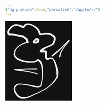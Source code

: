 ```yaml
---
{"dg-publish":true,"permalink":"/apple/c/"}
---
```


<svg version="1.1" xmlns="http://www.w3.org/2000/svg" viewBox="0 0 217.33331298828125 258.66668701171875" width="217.33331298828125" height="258.66668701171875" filter="invert(93%) hue-rotate(180deg)">
  <!-- svg-source:excalidraw -->
  
  <defs>
    <style class="style-fonts">
      @font-face {
        font-family: "Virgil";
        src: url("https://excalidraw.com/Virgil.woff2");
      }
      @font-face {
        font-family: "Cascadia";
        src: url("https://excalidraw.com/Cascadia.woff2");
      }
    </style>
  </defs>
  <rect x="0" y="0" width="217.33331298828125" height="258.66668701171875" fill="#ffffff"/><g transform="translate(74.66668701171875 68.66668701171875) rotate(0 14.999969482421875 60.666656494140625)" stroke="none"><path fill="#000000" d="M 0.17,1.70 Q 0.17,1.70 -1.74,1.88 -3.66,2.07 -5.30,2.52 -6.94,2.98 -8.45,3.42 -9.96,3.87 -11.64,4.54 -13.32,5.22 -15.23,6.04 -17.13,6.86 -19.53,7.78 -21.93,8.71 -23.97,9.98 -26.02,11.25 -27.64,12.52 -29.27,13.80 -30.98,14.99 -32.69,16.17 -34.08,17.53 -35.46,18.89 -36.59,20.26 -37.72,21.63 -38.49,23.08 -39.27,24.52 -39.72,25.73 -40.18,26.93 -40.77,28.13 -41.36,29.33 -41.70,31.37 -42.05,33.42 -42.10,35.34 -42.15,37.26 -42.09,39.03 -42.03,40.80 -41.73,41.96 -41.43,43.11 -40.31,44.33 -39.18,45.55 -38.53,46.43 -37.88,47.30 -36.31,48.99 -34.73,50.69 -32.81,51.66 -30.89,52.63 -29.80,53.06 -28.71,53.49 -27.39,54.10 -26.07,54.72 -25.03,55.12 -23.98,55.52 -22.56,56.12 -21.14,56.73 -19.86,57.14 -18.58,57.56 -17.00,58.18 -15.42,58.81 -14.22,59.00 -13.01,59.19 -11.44,59.51 -9.86,59.83 -8.54,59.94 -7.23,60.05 -5.30,60.58 -3.37,61.11 -1.82,61.30 -0.27,61.49 1.15,61.55 2.58,61.61 4.32,61.68 6.07,61.76 7.96,61.83 9.86,61.90 11.62,61.92 13.39,61.95 14.71,61.90 16.03,61.85 17.20,61.62 18.37,61.40 19.73,60.98 21.09,60.55 22.29,60.13 23.48,59.71 24.91,58.78 26.33,57.86 27.29,56.90 28.25,55.93 29.28,55.45 30.31,54.97 32.13,54.98 33.95,54.99 35.53,56.00 37.12,57.01 38.19,57.98 39.27,58.96 40.83,60.35 42.39,61.75 43.20,63.42 44.02,65.10 44.70,66.81 45.39,68.53 45.90,70.10 46.41,71.67 46.87,73.94 47.33,76.21 47.68,80.38 48.03,84.55 48.13,88.42 48.23,92.29 48.24,95.84 48.25,99.40 48.23,103.02 48.21,106.64 47.99,110.14 47.77,113.64 47.48,116.85 47.18,120.07 46.66,123.02 46.13,125.96 45.71,128.34 45.30,130.71 44.76,132.59 44.23,134.48 44.12,135.73 44.01,136.99 43.79,138.23 43.58,139.46 43.05,140.61 42.52,141.75 41.13,143.10 39.74,144.45 38.37,145.26 37.01,146.07 35.91,146.27 34.80,146.48 32.22,146.54 29.63,146.60 28.40,146.62 27.16,146.63 25.66,146.61 24.16,146.59 21.30,145.61 18.44,144.64 17.05,144.34 15.66,144.05 13.68,143.41 11.70,142.78 9.43,142.29 7.17,141.79 4.79,141.15 2.40,140.50 -0.06,140.03 -2.52,139.56 -4.98,138.94 -7.44,138.32 -9.89,138.07 -12.35,137.82 -14.79,137.50 -17.24,137.18 -19.38,137.05 -21.51,136.91 -23.57,136.86 -25.63,136.80 -27.46,136.83 -29.29,136.86 -30.53,137.13 -31.76,137.41 -32.80,137.75 -33.84,138.10 -34.84,138.75 -35.84,139.39 -36.78,140.21 -37.73,141.03 -38.69,141.95 -39.66,142.88 -40.34,143.76 -41.02,144.65 -41.37,145.73 -41.72,146.80 -41.90,148.90 -42.08,150.99 -41.93,153.28 -41.77,155.58 -41.52,156.85 -41.27,158.13 -40.37,159.83 -39.48,161.54 -38.30,163.18 -37.11,164.83 -36.20,166.06 -35.28,167.30 -34.62,168.26 -33.95,169.21 -33.33,170.13 -32.72,171.04 -31.13,172.21 -29.55,173.38 -28.66,174.04 -27.77,174.70 -25.91,175.70 -24.06,176.70 -22.44,176.86 -20.83,177.01 -19.45,177.09 -18.07,177.17 -16.33,177.28 -14.59,177.39 -12.69,177.50 -10.80,177.61 -8.95,177.52 -7.10,177.43 -4.68,176.92 -2.26,176.40 0.52,175.64 3.32,174.88 6.16,173.66 9.00,172.44 12.54,170.78 16.08,169.12 19.54,167.64 23.01,166.17 26.02,164.97 29.04,163.78 31.99,162.34 34.95,160.91 37.55,159.54 40.15,158.17 42.42,157.00 44.69,155.84 47.23,154.76 49.77,153.67 51.54,152.67 53.30,151.67 55.16,150.32 57.03,148.97 59.05,147.77 61.07,146.57 62.82,145.34 64.57,144.11 66.02,142.68 67.47,141.26 69.11,139.83 70.75,138.40 72.18,137.18 73.62,135.95 75.17,134.53 76.72,133.12 77.90,131.88 79.09,130.65 80.10,129.39 81.11,128.13 82.12,126.94 83.14,125.76 84.93,123.16 86.71,120.56 87.31,119.39 87.90,118.21 88.59,117.14 89.29,116.08 89.73,115.08 90.16,114.08 90.83,113.20 91.50,112.33 91.95,111.08 92.39,109.84 92.02,108.14 91.65,106.43 91.61,105.24 91.57,104.05 91.51,102.45 91.46,100.84 91.41,99.40 91.37,97.97 91.34,96.22 91.32,94.47 91.07,92.75 90.82,91.03 90.28,89.04 89.74,87.05 89.51,85.42 89.29,83.78 89.09,82.29 88.89,80.79 88.10,77.95 87.32,75.10 86.85,73.76 86.38,72.42 85.99,70.47 85.60,68.53 85.01,66.74 84.42,64.95 83.65,62.99 82.88,61.04 82.01,59.27 81.13,57.51 80.20,56.31 79.28,55.11 78.25,54.74 77.23,54.36 75.90,54.43 74.57,54.50 72.67,54.56 70.77,54.62 69.35,55.20 67.93,55.78 66.64,56.10 65.34,56.42 64.04,56.87 62.73,57.31 60.47,56.80 58.22,56.28 57.46,55.06 56.70,53.83 55.89,52.18 55.08,50.54 54.81,49.24 54.55,47.95 54.46,46.81 54.37,45.67 54.32,43.59 54.27,41.51 54.26,39.49 54.25,37.48 54.22,36.22 54.18,34.95 54.15,33.85 54.13,32.75 54.43,31.73 54.72,30.71 55.32,32.05 55.92,33.39 53.82,33.12 51.72,32.84 50.34,32.81 48.97,32.77 47.09,32.77 45.21,32.76 44.06,32.77 42.90,32.78 41.63,32.93 40.35,33.08 38.87,31.67 37.39,30.25 37.27,28.98 37.14,27.70 38.10,26.32 39.06,24.93 39.97,24.16 40.88,23.39 41.99,22.62 43.10,21.85 44.06,21.06 45.02,20.27 46.75,19.38 48.47,18.48 49.77,17.71 51.07,16.94 52.70,16.05 54.34,15.16 56.45,14.53 58.56,13.91 59.92,13.21 61.29,12.50 63.23,11.79 65.18,11.08 66.54,10.54 67.90,9.99 69.41,9.41 70.93,8.83 72.91,7.63 74.88,6.44 76.16,5.58 77.44,4.72 78.33,3.80 79.23,2.88 80.02,0.98 80.81,-0.92 81.16,-2.09 81.51,-3.26 82.07,-4.56 82.63,-5.85 82.76,-7.31 82.88,-8.78 82.89,-10.13 82.89,-11.48 82.89,-13.13 82.88,-14.79 81.76,-15.93 80.64,-17.08 79.85,-17.86 79.05,-18.65 77.43,-19.59 75.81,-20.53 74.31,-21.58 72.82,-22.62 71.05,-23.56 69.28,-24.50 67.19,-24.73 65.10,-24.95 64.01,-24.99 62.92,-25.04 61.32,-25.13 59.72,-25.22 58.07,-25.29 56.43,-25.36 55.13,-25.20 53.83,-25.05 52.56,-24.94 51.29,-24.84 50.08,-24.49 48.86,-24.15 47.51,-23.92 46.15,-23.69 44.96,-23.57 43.78,-23.46 42.21,-23.34 40.63,-23.22 39.12,-23.24 37.60,-23.26 36.51,-23.98 35.41,-24.70 34.96,-26.43 34.51,-28.16 33.80,-29.82 33.08,-31.49 32.88,-32.70 32.67,-33.91 31.87,-35.59 31.07,-37.27 29.77,-38.93 28.47,-40.60 27.52,-41.88 26.58,-43.16 25.49,-44.09 24.39,-45.03 23.20,-46.13 22.01,-47.24 20.61,-48.21 19.20,-49.18 17.71,-50.26 16.23,-51.33 14.79,-52.10 13.34,-52.87 12.15,-53.34 10.95,-53.81 9.61,-54.42 8.27,-55.03 7.20,-55.41 6.13,-55.79 4.97,-55.90 3.80,-56.02 1.64,-56.08 -0.52,-56.14 -1.71,-56.13 -2.90,-56.11 -4.74,-55.46 -6.57,-54.81 -7.86,-53.71 -9.15,-52.61 -10.14,-51.23 -11.13,-49.86 -11.73,-48.86 -12.33,-47.86 -13.40,-47.14 -14.47,-46.42 -16.39,-46.49 -18.31,-46.57 -20.87,-47.73 -23.44,-48.89 -24.63,-49.64 -25.81,-50.38 -27.23,-50.84 -28.66,-51.30 -30.45,-52.01 -32.24,-52.72 -33.38,-52.92 -34.53,-53.12 -35.72,-53.20 -36.91,-53.28 -38.36,-53.35 -39.82,-53.41 -41.01,-53.41 -42.21,-53.41 -43.71,-52.80 -45.22,-52.19 -46.33,-51.79 -47.44,-51.39 -49.38,-49.96 -51.32,-48.53 -52.33,-47.66 -53.34,-46.79 -54.06,-45.93 -54.77,-45.07 -55.75,-44.04 -56.72,-43.01 -57.71,-42.00 -58.70,-41.00 -59.77,-39.40 -60.84,-37.81 -61.26,-36.65 -61.68,-35.49 -61.64,-33.96 -61.60,-32.43 -61.57,-31.24 -61.53,-30.05 -60.54,-29.39 -59.56,-28.73 -58.38,-28.71 -57.20,-28.68 -55.31,-28.64 -53.43,-28.59 -51.45,-28.57 -49.46,-28.55 -46.91,-28.04 -44.35,-27.53 -42.40,-27.12 -40.44,-26.72 -38.33,-26.10 -36.22,-25.49 -34.20,-25.09 -32.18,-24.69 -30.67,-24.58 -29.15,-24.47 -27.71,-23.95 -26.27,-23.44 -24.75,-23.31 -23.24,-23.17 -21.62,-22.91 -20.00,-22.64 -18.79,-22.58 -17.59,-22.51 -16.29,-21.89 -14.99,-21.27 -13.30,-20.14 -11.62,-19.01 -10.31,-18.22 -9.01,-17.43 -7.80,-16.34 -6.60,-15.26 -5.01,-14.11 -3.42,-12.96 -2.33,-11.56 -1.23,-10.17 -0.72,-8.53 -0.20,-6.89 -0.11,-5.81 -0.02,-4.74 0.01,-3.44 0.06,-2.13 -0.24,-2.88 -0.55,-3.63 -0.06,-3.41 0.43,-3.19 0.83,-2.82 1.24,-2.45 1.50,-1.97 1.76,-1.49 1.86,-0.95 1.95,-0.41 1.87,0.12 1.79,0.66 1.54,1.14 1.29,1.63 0.90,2.01 0.51,2.39 0.01,2.63 -0.47,2.86 -1.01,2.93 -1.55,2.99 -2.09,2.88 -2.62,2.77 -3.09,2.50 -3.57,2.22 -3.92,1.81 -4.28,1.40 -4.49,0.89 -4.70,0.39 -4.74,-0.15 -4.77,-0.69 -4.63,-1.22 -4.50,-1.75 -4.19,-2.20 -3.89,-2.66 -3.46,-2.99 -3.03,-3.33 -2.52,-3.51 -2.00,-3.69 -1.46,-3.70 -0.91,-3.71 -0.39,-3.54 0.12,-3.37 0.56,-3.05 1.00,-2.72 1.31,-2.27 1.62,-1.83 1.77,-1.30 1.93,-0.78 1.90,-0.23 1.88,0.30 1.69,0.81 1.49,1.32 1.14,1.74 0.79,2.16 0.33,2.45 -0.13,2.74 -0.66,2.86 -1.19,2.99 -1.73,2.94 -2.28,2.88 -2.28,2.88 -2.27,2.88 -4.51,0.44 -6.75,-2.00 -6.77,-3.15 -6.79,-4.29 -6.88,-5.84 -6.97,-7.38 -8.27,-8.39 -9.58,-9.40 -10.90,-10.41 -12.23,-11.43 -13.09,-12.18 -13.96,-12.92 -14.93,-13.70 -15.91,-14.47 -17.14,-15.33 -18.36,-16.19 -19.48,-16.25 -20.60,-16.32 -22.15,-16.68 -23.69,-17.03 -24.84,-17.12 -25.98,-17.22 -27.29,-17.48 -28.60,-17.75 -30.12,-18.10 -31.65,-18.45 -33.60,-18.84 -35.55,-19.23 -37.68,-19.82 -39.81,-20.40 -41.66,-20.77 -43.52,-21.15 -45.53,-21.64 -47.55,-22.14 -49.51,-22.12 -51.47,-22.10 -53.48,-22.09 -55.48,-22.08 -57.54,-22.14 -59.60,-22.19 -60.84,-22.41 -62.07,-22.62 -63.11,-23.02 -64.15,-23.42 -65.68,-25.07 -67.22,-26.72 -67.50,-28.39 -67.79,-30.06 -67.74,-31.27 -67.70,-32.48 -67.63,-33.76 -67.56,-35.03 -67.32,-36.40 -67.08,-37.77 -66.17,-39.33 -65.26,-40.90 -64.58,-41.84 -63.89,-42.78 -63.15,-43.69 -62.41,-44.61 -61.46,-45.59 -60.51,-46.58 -59.61,-47.53 -58.71,-48.48 -57.74,-49.58 -56.76,-50.68 -55.59,-51.72 -54.42,-52.76 -53.21,-53.68 -51.99,-54.61 -50.63,-55.51 -49.26,-56.42 -48.15,-56.79 -47.04,-57.16 -45.66,-57.67 -44.28,-58.17 -43.22,-58.35 -42.17,-58.53 -40.92,-58.49 -39.67,-58.45 -38.09,-58.42 -36.50,-58.40 -35.04,-58.26 -33.58,-58.13 -32.10,-57.83 -30.62,-57.53 -28.94,-57.07 -27.27,-56.60 -25.03,-56.11 -22.80,-55.61 -21.70,-55.01 -20.60,-54.40 -19.51,-53.89 -18.41,-53.39 -17.47,-52.71 -16.53,-52.03 -15.84,-52.99 -15.15,-53.95 -14.09,-55.47 -13.03,-56.99 -11.56,-58.05 -10.09,-59.12 -8.90,-59.65 -7.70,-60.19 -6.62,-60.49 -5.54,-60.80 -4.20,-60.98 -2.85,-61.17 -1.63,-61.12 -0.40,-61.08 2.01,-60.91 4.43,-60.74 6.15,-60.47 7.86,-60.20 9.04,-59.68 10.22,-59.16 11.47,-58.54 12.72,-57.93 14.02,-57.32 15.32,-56.72 17.04,-55.87 18.76,-55.02 20.20,-54.08 21.64,-53.14 23.52,-52.08 25.39,-51.01 26.51,-50.05 27.63,-49.08 29.26,-47.84 30.89,-46.59 31.85,-45.46 32.82,-44.32 33.83,-43.16 34.84,-42.01 35.98,-39.75 37.13,-37.49 37.79,-36.30 38.45,-35.12 38.91,-33.38 39.36,-31.63 39.95,-30.22 40.54,-28.81 41.98,-28.78 43.41,-28.75 45.44,-28.92 47.47,-29.08 49.19,-29.57 50.92,-30.06 52.04,-30.11 53.17,-30.17 54.81,-30.39 56.45,-30.60 58.12,-30.66 59.78,-30.72 61.46,-30.77 63.14,-30.83 64.34,-30.78 65.54,-30.73 67.04,-30.64 68.53,-30.55 71.27,-29.67 74.00,-28.79 75.15,-28.23 76.30,-27.68 77.66,-26.67 79.03,-25.67 79.94,-25.11 80.85,-24.55 82.07,-23.80 83.28,-23.06 84.07,-22.30 84.87,-21.54 86.13,-20.32 87.39,-19.10 87.98,-18.04 88.57,-16.98 88.84,-15.94 89.10,-14.90 89.08,-13.14 89.05,-11.37 88.96,-9.83 88.87,-8.28 88.76,-7.13 88.65,-5.97 87.99,-4.05 87.33,-2.12 86.57,-0.07 85.81,1.96 85.13,3.24 84.45,4.52 83.73,5.64 83.01,6.76 81.74,7.79 80.48,8.81 78.85,9.64 77.22,10.48 75.87,11.26 74.51,12.05 73.53,12.49 72.54,12.93 71.00,13.54 69.46,14.15 68.14,14.62 66.82,15.08 65.16,15.85 63.50,16.61 61.80,17.56 60.10,18.52 58.61,19.09 57.11,19.67 55.68,20.69 54.24,21.72 52.83,22.75 51.41,23.79 50.35,24.44 49.29,25.08 48.22,26.12 47.15,27.16 45.17,28.01 43.18,28.87 42.23,27.51 41.28,26.15 42.71,26.02 44.13,25.88 45.51,25.88 46.89,25.88 48.00,25.91 49.11,25.93 50.86,26.01 52.61,26.09 53.76,26.37 54.92,26.65 56.16,26.78 57.40,26.90 58.58,27.53 59.76,28.15 60.38,29.45 61.00,30.75 60.74,32.85 60.48,34.95 60.45,36.21 60.41,37.47 60.41,39.45 60.42,41.43 60.46,43.33 60.49,45.24 60.61,46.73 60.73,48.22 61.51,49.90 62.28,51.58 63.98,51.21 65.67,50.84 66.98,50.30 68.28,49.76 70.54,49.62 72.80,49.48 74.81,49.66 76.81,49.83 78.59,50.49 80.37,51.15 81.32,51.99 82.28,52.83 83.32,54.30 84.35,55.78 85.39,57.60 86.43,59.41 87.45,61.38 88.47,63.34 89.39,65.36 90.32,67.39 90.78,68.99 91.25,70.60 91.89,72.22 92.53,73.83 92.96,75.28 93.38,76.73 93.99,78.23 94.59,79.73 94.95,81.30 95.31,82.87 95.49,83.94 95.67,85.01 96.26,86.52 96.86,88.04 97.20,90.00 97.53,91.96 97.77,93.20 98.01,94.43 97.98,96.20 97.96,97.97 97.91,99.40 97.87,100.84 97.81,102.45 97.76,104.06 97.71,105.26 97.67,106.46 97.61,107.68 97.55,108.90 97.40,110.07 97.25,111.25 96.70,112.47 96.14,113.69 95.62,114.69 95.10,115.69 94.41,116.63 93.71,117.58 92.51,118.87 91.31,120.16 90.48,121.48 89.64,122.81 88.52,124.35 87.40,125.90 86.58,127.05 85.77,128.20 84.69,129.25 83.62,130.30 82.42,131.58 81.22,132.87 79.92,134.02 78.62,135.17 77.02,136.67 75.42,138.17 73.95,139.29 72.49,140.40 70.91,141.77 69.33,143.15 67.72,144.72 66.11,146.28 64.27,147.58 62.43,148.87 60.52,150.01 58.60,151.15 56.61,152.59 54.63,154.03 52.73,155.09 50.84,156.15 48.39,157.21 45.94,158.27 43.70,159.44 41.45,160.61 38.82,162.02 36.19,163.44 33.16,164.95 30.12,166.46 27.16,167.68 24.20,168.91 20.82,170.42 17.44,171.93 13.90,173.69 10.36,175.46 7.36,176.88 4.36,178.29 1.53,179.24 -1.29,180.19 -3.98,180.98 -6.68,181.78 -8.75,182.07 -10.82,182.36 -12.73,182.45 -14.64,182.55 -16.44,182.61 -18.25,182.68 -19.80,182.67 -21.34,182.66 -22.75,182.51 -24.16,182.37 -25.52,181.95 -26.88,181.52 -27.80,180.96 -28.72,180.40 -29.91,179.76 -31.09,179.11 -32.15,178.30 -33.20,177.50 -34.02,176.76 -34.83,176.03 -35.99,175.08 -37.14,174.13 -38.28,172.32 -39.43,170.50 -40.35,169.36 -41.27,168.21 -42.21,167.02 -43.15,165.84 -44.09,163.79 -45.02,161.74 -45.60,160.44 -46.17,159.13 -46.46,157.66 -46.74,156.18 -46.93,154.56 -47.11,152.93 -47.03,151.77 -46.95,150.61 -46.80,149.21 -46.66,147.82 -46.32,146.47 -45.99,145.13 -45.26,143.46 -44.52,141.79 -43.55,140.72 -42.57,139.65 -41.44,138.69 -40.32,137.73 -39.04,136.81 -37.77,135.89 -36.25,135.16 -34.74,134.43 -33.48,134.24 -32.21,134.04 -30.74,133.95 -29.26,133.86 -27.41,133.94 -25.55,134.01 -23.45,134.06 -21.36,134.12 -19.13,134.23 -16.90,134.34 -14.48,134.61 -12.07,134.88 -9.41,135.11 -6.74,135.34 -4.36,135.85 -1.98,136.37 0.60,136.76 3.20,137.14 5.51,137.61 7.82,138.09 10.29,138.42 12.77,138.75 14.71,139.16 16.66,139.57 18.20,139.93 19.75,140.28 21.98,140.84 24.21,141.39 25.67,141.36 27.13,141.34 28.35,141.34 29.58,141.35 31.08,141.29 32.57,141.24 34.26,141.21 35.95,141.18 37.11,140.81 38.28,140.44 39.11,139.46 39.94,138.49 40.31,137.44 40.68,136.40 41.04,135.00 41.40,133.59 41.97,131.92 42.55,130.25 42.94,127.86 43.33,125.48 43.80,122.65 44.26,119.82 44.50,116.65 44.74,113.48 44.88,110.08 45.01,106.67 44.93,103.08 44.84,99.48 44.69,95.98 44.54,92.47 44.26,88.74 43.98,85.01 43.44,81.22 42.90,77.43 42.17,75.42 41.43,73.40 40.95,72.09 40.46,70.78 39.69,69.33 38.93,67.88 38.08,66.27 37.24,64.66 36.14,64.03 35.04,63.40 34.12,62.46 33.19,61.52 31.94,61.16 30.69,60.80 29.07,61.87 27.45,62.94 26.17,63.52 24.89,64.10 23.64,64.46 22.39,64.81 20.70,65.31 19.01,65.82 17.52,65.98 16.03,66.14 14.70,66.08 13.37,66.03 11.60,66.04 9.83,66.05 7.90,66.09 5.98,66.14 4.16,66.14 2.34,66.15 0.78,66.05 -0.76,65.95 -2.62,65.77 -4.48,65.59 -6.07,65.25 -7.66,64.91 -9.21,64.76 -10.75,64.62 -12.30,64.35 -13.85,64.09 -15.49,63.79 -17.13,63.50 -18.63,62.99 -20.14,62.49 -21.61,62.03 -23.08,61.58 -24.52,61.05 -25.96,60.51 -27.13,60.03 -28.30,59.55 -29.50,59.01 -30.70,58.47 -31.92,57.97 -33.15,57.47 -34.67,56.79 -36.20,56.11 -37.42,55.29 -38.63,54.47 -39.60,53.47 -40.56,52.47 -41.88,50.75 -43.19,49.03 -44.09,47.96 -45.00,46.89 -45.67,45.67 -46.35,44.45 -46.81,42.62 -47.26,40.78 -47.14,38.89 -47.02,37.00 -46.90,35.89 -46.79,34.78 -46.58,33.55 -46.37,32.33 -46.01,31.13 -45.66,29.93 -45.22,28.67 -44.78,27.42 -44.12,26.41 -43.45,25.41 -42.77,24.16 -42.08,22.90 -41.06,21.26 -40.05,19.61 -38.77,18.22 -37.49,16.82 -35.92,15.29 -34.35,13.76 -32.72,12.65 -31.09,11.54 -29.36,10.13 -27.63,8.71 -25.37,7.26 -23.12,5.80 -20.83,4.82 -18.54,3.83 -16.61,2.87 -14.69,1.91 -12.78,1.11 -10.87,0.31 -9.34,-0.02 -7.81,-0.35 -5.91,-0.83 -4.00,-1.30 -2.08,-1.50 -0.17,-1.70 0.03,-1.69 0.24,-1.69 0.44,-1.63 0.63,-1.58 0.82,-1.48 1.00,-1.38 1.15,-1.24 1.30,-1.10 1.41,-0.93 1.53,-0.76 1.59,-0.56 1.66,-0.37 1.68,-0.16 1.70,0.03 1.67,0.24 1.65,0.44 1.57,0.63 1.49,0.82 1.37,0.99 1.25,1.16 1.09,1.29 0.94,1.42 0.75,1.51 0.57,1.61 0.37,1.65 0.16,1.70 0.17,1.70 L 0.17,1.70 Z"/></g><g transform="translate(100.66668701171875 58.66668701171875) rotate(0 -1.000030517578125 5.3333282470703125)" stroke="none"><path fill="#000000" d="M 1.45,2.18 Q 1.45,2.18 0.30,2.94 -0.83,3.70 -2.10,4.92 -3.37,6.15 -4.24,6.78 -5.12,7.40 -5.64,8.54 -6.17,9.68 -6.43,8.29 -6.69,6.91 -5.63,7.14 -4.57,7.38 -3.32,7.38 -2.08,7.38 -0.52,7.36 1.03,7.34 2.04,6.80 3.05,6.26 3.11,5.02 3.16,3.78 1.95,3.68 0.74,3.57 0.97,3.61 1.20,3.66 0.84,3.88 0.48,4.10 0.07,4.23 -0.33,4.36 -0.75,4.39 -1.18,4.42 -1.60,4.34 -2.02,4.27 -2.41,4.09 -2.80,3.92 -3.13,3.66 -3.47,3.40 -3.74,3.06 -4.00,2.73 -4.18,2.34 -4.35,1.95 -4.43,1.53 -4.51,1.11 -4.49,0.69 -4.46,0.26 -4.34,-0.14 -4.21,-0.54 -4.00,-0.91 -3.78,-1.28 -3.48,-1.58 -3.18,-1.88 -2.78,-2.12 -2.39,-2.35 -1.83,-2.49 -1.28,-2.63 -0.71,-2.59 -0.14,-2.54 0.38,-2.32 0.91,-2.09 1.33,-1.71 1.76,-1.33 2.04,-0.83 2.33,-0.33 2.44,0.22 2.55,0.78 2.47,1.35 2.39,1.91 2.14,2.43 1.89,2.94 1.48,3.35 1.08,3.75 0.57,4.01 0.06,4.26 -0.50,4.34 -1.07,4.42 -1.63,4.31 -2.19,4.21 -2.69,3.93 -3.19,3.65 -3.57,3.22 -3.96,2.80 -4.18,2.27 -4.41,1.75 -4.46,1.18 -4.51,0.61 -4.37,0.05 -4.23,-0.50 -3.93,-0.98 -3.62,-1.46 -3.17,-1.82 -2.73,-2.18 -2.19,-2.38 -1.66,-2.58 -1.08,-2.60 -0.51,-2.61 0.03,-2.45 0.57,-2.28 1.04,-1.95 1.51,-1.61 1.84,-1.15 2.18,-0.69 2.34,-0.14 2.51,0.40 2.50,0.97 2.49,1.54 2.29,2.08 2.09,2.62 1.74,3.07 1.38,3.51 1.29,3.59 1.21,3.66 0.84,3.88 0.48,4.10 0.07,4.23 -0.33,4.36 -0.75,4.39 -1.18,4.42 -1.60,4.34 -2.02,4.27 -2.41,4.09 -2.80,3.92 -3.13,3.66 -3.47,3.40 -3.74,3.06 -4.00,2.73 -4.18,2.34 -4.35,1.95 -4.43,1.53 -4.51,1.11 -4.49,0.69 -4.46,0.26 -4.34,-0.13 -4.21,-0.54 -4.00,-0.91 -3.78,-1.27 -3.48,-1.58 -3.18,-1.88 -3.66,-1.92 -4.15,-1.96 -2.06,-2.75 0.02,-3.55 1.13,-3.52 2.24,-3.49 3.80,-3.21 5.37,-2.93 6.38,-2.24 7.39,-1.55 8.23,-0.62 9.08,0.30 9.52,1.35 9.97,2.40 10.00,3.78 10.03,5.15 9.64,6.78 9.25,8.42 8.26,9.85 7.27,11.29 5.32,12.32 3.37,13.36 1.68,13.67 -0.01,13.98 -1.09,13.95 -2.17,13.92 -3.61,13.87 -5.06,13.82 -6.55,13.51 -8.05,13.19 -9.25,12.47 -10.45,11.76 -10.96,10.66 -11.46,9.57 -10.96,7.88 -10.46,6.18 -9.40,4.51 -8.33,2.84 -6.96,1.96 -5.59,1.09 -4.67,0.22 -3.76,-0.63 -2.60,-1.41 -1.45,-2.18 -1.17,-2.33 -0.89,-2.47 -0.58,-2.54 -0.27,-2.61 0.04,-2.60 0.35,-2.60 0.66,-2.52 0.97,-2.44 1.25,-2.29 1.52,-2.13 1.76,-1.92 1.99,-1.71 2.17,-1.44 2.34,-1.18 2.45,-0.88 2.56,-0.58 2.59,-0.27 2.62,0.04 2.58,0.35 2.54,0.67 2.42,0.96 2.30,1.25 2.12,1.51 1.93,1.77 1.69,1.98 1.45,2.18 1.45,2.18 L 1.45,2.18 Z"/></g><g transform="translate(152.66668701171875 112.66668701171875) rotate(0 27.33331298828125 -24.000015258789062)" stroke="none"><path fill="#000000" d="M -1.25,-1.88 Q -1.25,-1.88 -0.12,-2.67 1.01,-3.46 1.95,-4.29 2.90,-5.13 3.97,-5.96 5.03,-6.80 5.95,-7.64 6.87,-8.49 7.84,-9.43 8.81,-10.36 10.08,-11.39 11.35,-12.42 12.39,-13.37 13.42,-14.32 14.99,-15.37 16.56,-16.43 17.87,-17.51 19.18,-18.58 20.72,-20.07 22.27,-21.57 24.18,-23.22 26.10,-24.87 28.05,-26.66 30.00,-28.45 31.55,-30.29 33.11,-32.13 35.04,-33.78 36.98,-35.44 38.71,-37.04 40.44,-38.63 41.94,-40.08 43.44,-41.53 45.05,-43.09 46.65,-44.65 47.86,-45.94 49.07,-47.23 50.12,-48.39 51.17,-49.55 52.51,-50.64 53.84,-51.74 53.33,-51.48 52.81,-51.23 52.98,-51.42 53.15,-51.60 53.36,-51.74 53.56,-51.87 53.80,-51.96 54.03,-52.04 54.28,-52.06 54.53,-52.09 54.77,-52.05 55.02,-52.02 55.25,-51.93 55.48,-51.84 55.68,-51.69 55.88,-51.55 56.04,-51.36 56.20,-51.17 56.31,-50.95 56.42,-50.72 56.48,-50.48 56.53,-50.24 56.53,-49.99 56.52,-49.74 56.46,-49.50 56.39,-49.27 56.27,-49.05 56.15,-48.83 55.22,-47.12 54.29,-45.41 52.90,-43.89 51.50,-42.37 50.37,-40.70 49.23,-39.04 47.44,-37.22 45.65,-35.39 44.22,-33.44 42.79,-31.48 41.16,-29.44 39.53,-27.40 38.29,-25.63 37.05,-23.86 35.95,-22.00 34.86,-20.13 33.82,-18.49 32.79,-16.85 31.80,-15.22 30.81,-13.60 30.30,-12.21 29.80,-10.82 29.19,-9.24 28.59,-7.66 28.44,-6.54 28.29,-5.42 28.04,-3.48 27.78,-1.55 27.03,1.07 26.28,3.69 26.02,4.01 25.77,4.32 25.43,4.54 25.10,4.76 24.70,4.86 24.31,4.96 23.91,4.93 23.51,4.90 23.14,4.74 22.77,4.58 22.46,4.31 22.16,4.05 21.96,3.70 21.76,3.35 21.69,2.95 21.61,2.55 21.66,2.15 21.71,1.75 21.89,1.39 22.07,1.03 22.35,0.74 22.64,0.46 23.00,0.28 23.36,0.09 23.76,0.04 24.16,-0.01 24.55,0.06 24.95,0.13 25.30,0.33 25.65,0.52 25.92,0.82 26.19,1.12 26.36,1.49 26.52,1.86 26.55,2.26 26.59,2.67 26.49,3.06 26.39,3.45 26.18,3.79 25.96,4.13 25.65,4.39 25.34,4.64 24.96,4.78 24.58,4.92 24.18,4.93 23.77,4.95 23.39,4.83 23.00,4.71 22.67,4.48 22.34,4.25 22.11,3.92 21.87,3.59 21.75,3.21 21.63,2.82 21.64,2.42 21.65,2.02 21.79,1.64 21.92,1.26 21.92,1.26 21.92,1.26 22.54,-0.03 23.15,-1.34 23.62,-2.60 24.10,-3.86 24.31,-5.06 24.52,-6.25 24.92,-7.62 25.32,-9.00 26.01,-10.57 26.70,-12.15 27.45,-13.68 28.20,-15.22 29.24,-16.86 30.29,-18.49 31.34,-20.02 32.39,-21.55 33.51,-23.53 34.63,-25.51 35.88,-27.39 37.13,-29.27 38.65,-31.29 40.18,-33.32 41.67,-35.52 43.16,-37.72 44.63,-39.36 46.10,-41.00 47.23,-42.98 48.36,-44.97 49.58,-46.61 50.81,-48.25 51.81,-49.74 52.81,-51.23 52.98,-51.42 53.15,-51.60 53.36,-51.74 53.56,-51.87 53.80,-51.96 54.03,-52.04 54.28,-52.06 54.53,-52.09 54.77,-52.05 55.02,-52.02 55.25,-51.93 55.48,-51.84 55.68,-51.69 55.88,-51.55 56.04,-51.36 56.20,-51.17 56.31,-50.95 56.42,-50.72 56.48,-50.48 56.53,-50.24 56.53,-49.99 56.52,-49.74 56.46,-49.50 56.39,-49.27 56.27,-49.05 56.15,-48.83 54.85,-48.00 53.54,-47.17 52.38,-46.12 51.21,-45.07 49.92,-43.87 48.62,-42.67 47.03,-41.07 45.44,-39.48 43.93,-38.00 42.43,-36.52 40.69,-34.85 38.96,-33.18 37.25,-31.65 35.54,-30.13 33.93,-28.09 32.33,-26.05 30.44,-24.13 28.55,-22.21 26.86,-20.54 25.17,-18.86 23.63,-17.04 22.10,-15.22 20.67,-13.92 19.24,-12.61 17.97,-11.67 16.70,-10.74 15.57,-9.70 14.44,-8.67 13.33,-7.73 12.21,-6.80 11.17,-5.82 10.13,-4.84 9.02,-3.88 7.92,-2.93 6.93,-2.23 5.95,-1.53 4.76,-0.57 3.58,0.39 2.42,1.13 1.25,1.88 1.01,2.00 0.76,2.13 0.50,2.19 0.23,2.25 -0.03,2.24 -0.30,2.24 -0.57,2.17 -0.83,2.10 -1.07,1.97 -1.31,1.84 -1.51,1.65 -1.71,1.47 -1.87,1.24 -2.02,1.02 -2.11,0.76 -2.20,0.50 -2.23,0.23 -2.26,-0.03 -2.22,-0.30 -2.19,-0.57 -2.08,-0.83 -1.98,-1.08 -1.82,-1.30 -1.67,-1.52 -1.46,-1.70 -1.25,-1.88 -1.25,-1.88 L -1.25,-1.88 Z"/></g><g transform="translate(102.66668701171875 155.33334350585938) rotate(0 -35 8)" stroke="none"><path fill="#000000" d="M 0,1.67 Q 0,1.67 -1.34,1.76 -2.68,1.84 -4.40,1.86 -6.12,1.88 -8.00,1.86 -9.88,1.85 -12.21,1.77 -14.55,1.70 -17.26,1.65 -19.98,1.59 -22.48,1.56 -24.97,1.52 -27.76,1.49 -30.54,1.46 -33.45,1.44 -36.36,1.42 -39.23,1.78 -42.11,2.14 -45.14,2.30 -48.18,2.46 -51.00,2.52 -53.82,2.58 -56.36,2.60 -58.90,2.63 -60.88,2.84 -62.85,3.06 -64.90,3.17 -66.96,3.27 -68.85,3.55 -70.73,3.83 -70.89,3.86 -71.05,3.90 -71.28,3.88 -71.51,3.85 -71.73,3.77 -71.95,3.70 -72.14,3.57 -72.33,3.44 -72.49,3.27 -72.65,3.10 -72.76,2.90 -72.87,2.70 -72.93,2.47 -72.99,2.25 -72.99,2.02 -73.00,1.79 -72.94,1.57 -72.89,1.34 -72.79,1.13 -72.69,0.93 -72.54,0.75 -72.39,0.58 -72.20,0.44 -72.01,0.31 -71.80,0.22 -71.58,0.14 -71.36,0.10 -71.13,0.07 -69.19,-0.08 -67.25,-0.25 -65.76,0.14 -64.27,0.53 -63.07,0.63 -61.86,0.73 -59.89,1.09 -57.93,1.45 -55.85,2.06 -53.78,2.66 -51.56,2.94 -49.35,3.21 -46.98,3.56 -44.60,3.91 -41.84,4.47 -39.07,5.03 -36.22,5.47 -33.38,5.90 -30.40,6.49 -27.42,7.08 -24.48,7.52 -21.53,7.96 -19.06,8.55 -16.58,9.14 -14.33,9.99 -12.07,10.84 -10.12,11.16 -8.17,11.47 -6.31,11.77 -4.45,12.06 -2.92,12.53 -1.40,13.01 0.40,13.59 2.21,14.17 2.46,14.32 2.70,14.47 2.89,14.69 3.07,14.91 3.18,15.18 3.28,15.44 3.29,15.73 3.31,16.01 3.23,16.29 3.15,16.57 2.99,16.80 2.83,17.04 2.60,17.21 2.37,17.38 2.10,17.47 1.83,17.56 1.54,17.56 1.25,17.56 0.98,17.47 0.71,17.37 0.48,17.20 0.26,17.03 0.10,16.79 -0.05,16.55 -0.13,16.27 -0.20,16.00 -0.19,15.71 -0.17,15.43 -0.06,15.16 0.04,14.89 0.22,14.68 0.41,14.46 0.66,14.31 0.90,14.17 1.18,14.11 1.46,14.05 1.75,14.08 2.03,14.11 2.29,14.23 2.55,14.35 2.76,14.55 2.96,14.75 3.10,15.00 3.23,15.26 3.27,15.54 3.32,15.82 3.27,16.11 3.22,16.39 3.09,16.64 2.95,16.89 2.74,17.09 2.54,17.29 2.27,17.40 2.01,17.52 1.73,17.55 1.44,17.58 1.16,17.52 0.89,17.46 0.89,17.46 0.89,17.46 -0.85,16.77 -2.60,16.09 -3.79,15.51 -4.98,14.93 -6.80,14.54 -8.62,14.16 -10.82,13.78 -13.02,13.40 -15.12,12.62 -17.22,11.84 -19.58,11.30 -21.93,10.76 -24.95,10.35 -27.96,9.94 -30.88,9.41 -33.80,8.89 -36.72,8.51 -39.64,8.14 -42.32,7.69 -45.00,7.25 -47.33,7.03 -49.67,6.82 -52.20,6.68 -54.74,6.53 -56.62,6.15 -58.51,5.77 -60.45,5.60 -62.39,5.44 -64.86,4.84 -67.33,4.25 -69.19,4.07 -71.05,3.90 -71.28,3.88 -71.51,3.85 -71.73,3.77 -71.95,3.70 -72.14,3.57 -72.33,3.44 -72.49,3.27 -72.65,3.10 -72.76,2.90 -72.87,2.70 -72.93,2.47 -72.99,2.25 -72.99,2.02 -73.00,1.79 -72.94,1.57 -72.89,1.34 -72.79,1.13 -72.69,0.93 -72.54,0.75 -72.39,0.58 -72.20,0.44 -72.01,0.31 -71.80,0.22 -71.58,0.14 -71.36,0.10 -71.13,0.07 -70.97,0.09 -70.81,0.12 -68.94,0.29 -67.08,0.46 -65.10,0.39 -63.12,0.33 -61.03,0.13 -58.93,-0.05 -56.41,-0.08 -53.89,-0.12 -51.11,-0.20 -48.33,-0.27 -45.39,-0.44 -42.46,-0.61 -39.41,-1.01 -36.36,-1.42 -33.45,-1.44 -30.54,-1.46 -27.76,-1.49 -24.97,-1.52 -22.48,-1.56 -19.98,-1.59 -17.26,-1.65 -14.55,-1.70 -12.21,-1.77 -9.88,-1.85 -8.00,-1.86 -6.12,-1.88 -4.40,-1.86 -2.68,-1.84 -1.34,-1.76 0,-1.67 0.20,-1.65 0.40,-1.62 0.59,-1.55 0.77,-1.48 0.94,-1.37 1.11,-1.25 1.24,-1.10 1.38,-0.95 1.47,-0.77 1.56,-0.59 1.61,-0.39 1.66,-0.20 1.66,0.00 1.66,0.20 1.61,0.39 1.56,0.59 1.47,0.77 1.38,0.95 1.24,1.10 1.11,1.25 0.94,1.37 0.77,1.48 0.59,1.55 0.40,1.62 0.20,1.65 -0.00,1.67 -0.00,1.67 L 0,1.67 Z"/></g></svg>